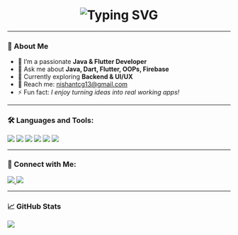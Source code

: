 <h1 align="center">
  <img src="https://readme-typing-svg.demolab.com?font=Fira+Code&size=30&duration=2000&pause=1000&center=true&vCenter=true&width=600&lines=Hey%2C+I'm+Nishant+👋;Java+Developer+%7C+Flutter+Developer;Loves+to+Code+and+Build+Apps;Welcome+to+my+GitHub+Profile!" alt="Typing SVG" />
</h1>

---

### 🚀 About Me

- 🔭 I’m a passionate **Java & Flutter Developer**
- 💬 Ask me about **Java, Dart, Flutter, OOPs, Firebase**
- 🌱 Currently exploring **Backend & UI/UX**
- 📧 Reach me: [nishantcg13@gmail.com](mailto:nishantcg13)  
- ⚡ Fun fact: _I enjoy turning ideas into real working apps!_

---

### 🛠️ Languages and Tools:

<p>
  <img src="https://img.shields.io/badge/Java-007396.svg?&style=for-the-badge&logo=java&logoColor=white"/>
  <img src="https://img.shields.io/badge/Dart-0175C2?style=for-the-badge&logo=dart&logoColor=white" />
  <img src="https://img.shields.io/badge/Flutter-02569B?style=for-the-badge&logo=flutter&logoColor=white" />
  <img src="https://img.shields.io/badge/Firebase-FFCA28?style=for-the-badge&logo=firebase&logoColor=black" />
  <img src="https://img.shields.io/badge/Git-F05032?style=for-the-badge&logo=git&logoColor=white" />
  <img src="https://img.shields.io/badge/VSCode-007ACC?style=for-the-badge&logo=visual-studio-code&logoColor=white" />
</p>

---

### 🤝 Connect with Me:

<p>
  <a href="https://www.linkedin.com/in/nishantgalande1113" target="_blank">
    <img src="https://img.shields.io/badge/LinkedIn-blue?style=for-the-badge&logo=linkedin" />
  </a>
  <a href="mailto:nishantwork13@gmail.com">
    <img src="https://img.shields.io/badge/Gmail-D14836?style=for-the-badge&logo=gmail&logoColor=white" />
  </a>
</p>

---

### 📈 GitHub Stats

<p>
  <img align="center" src="https://github-readme-stats.vercel.app/api?username=nishantcg13&show_icons=true&theme=tokyonight" />
</p>

